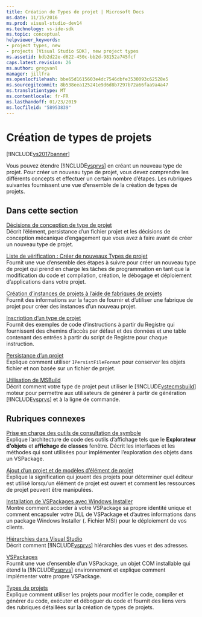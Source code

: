 ```yaml
---
title: Création de Types de projet | Microsoft Docs
ms.date: 11/15/2016
ms.prod: visual-studio-dev14
ms.technology: vs-ide-sdk
ms.topic: conceptual
helpviewer_keywords:
- project types, new
- projects [Visual Studio SDK], new project types
ms.assetid: bdb2d22e-d622-450c-bb2d-98152a745fcf
caps.latest.revision: 26
ms.author: gregvanl
manager: jillfra
ms.openlocfilehash: bbe65d1615603e4dc7546dbfe3530093c62528e5
ms.sourcegitcommit: 8b538eea125241e9d6d8b7297b72a66faa9a4a47
ms.translationtype: MT
ms.contentlocale: fr-FR
ms.lasthandoff: 01/23/2019
ms.locfileid: "58953839"
---
```

# <a name="creating-project-types"></a>Création de types de projets
[!INCLUDE[vs2017banner](../../includes/vs2017banner.md)]

Vous pouvez étendre [!INCLUDE[vsprvs](../../includes/vsprvs-md.md)] en créant un nouveau type de projet. Pour créer un nouveau type de projet, vous devez comprendre les différents concepts et effectuer un certain nombre d’étapes. Les rubriques suivantes fournissent une vue d’ensemble de la création de types de projets.  
  
## <a name="in-this-section"></a>Dans cette section  
 [Décisions de conception de type de projet](../../extensibility/internals/project-type-design-decisions.md)  
 Décrit l’élément, persistance d’un fichier projet et les décisions de conception mécanique d’engagement que vous avez à faire avant de créer un nouveau type de projet.  
  
 [Liste de vérification : Créer de nouveaux Types de projet](../../extensibility/internals/checklist-creating-new-project-types.md)  
 Fournit une vue d’ensemble des étapes à suivre pour créer un nouveau type de projet qui prend en charge les tâches de programmation en tant que la modification du code et compilation, création, le débogage et déploiement d’applications dans votre projet.  
  
 [Création d’instances de projets à l’aide de fabriques de projets](../../extensibility/internals/creating-project-instances-by-using-project-factories.md)  
 Fournit des informations sur la façon de fournir et d’utiliser une fabrique de projet pour créer des instances d’un nouveau projet.  
  
 [Inscription d’un type de projet](../../extensibility/internals/registering-a-project-type.md)  
 Fournit des exemples de code d’instructions à partir du Registre qui fournissent des chemins d’accès par défaut et des données et une table contenant des entrées à partir du script de Registre pour chaque instruction.  
  
 [Persistance d’un projet](../../extensibility/internals/project-persistence.md)  
 Explique comment utiliser `IPersistFileFormat` pour conserver les objets fichier et non basée sur un fichier de projet.  
  
 [Utilisation de MSBuild](../../extensibility/internals/using-msbuild.md)  
 Décrit comment votre type de projet peut utiliser le [!INCLUDE[vstecmsbuild](../../includes/vstecmsbuild-md.md)] moteur pour permettre aux utilisateurs de générer à partir de génération [!INCLUDE[vsprvs](../../includes/vsprvs-md.md)] et à la ligne de commande.  
  
## <a name="related-sections"></a>Rubriques connexes  
 [Prise en charge des outils de consultation de symbole](../../extensibility/internals/supporting-symbol-browsing-tools.md)  
 Explique l’architecture de code des outils d’affichage tels que le **Explorateur d’objets** et **affichage de classes** fenêtre. Décrit les interfaces et les méthodes qui sont utilisées pour implémenter l’exploration des objets dans un VSPackage.  
  
 [Ajout d’un projet et de modèles d’élément de projet](../../extensibility/internals/adding-project-and-project-item-templates.md)  
 Explique la signification qui jouent des projets pour déterminer quel éditeur est utilisé lorsqu’un élément de projet est ouvert et comment les ressources de projet peuvent être manipulées.  
  
 [Installation de VSPackages avec Windows Installer](../../extensibility/internals/installing-vspackages-with-windows-installer.md)  
 Montre comment accorder à votre VSPackage sa propre identité unique et comment encapsuler votre DLL de VSPackage et d’autres informations dans un package Windows Installer (. Fichier MSI) pour le déploiement de vos clients.  
  
 [Hiérarchies dans Visual Studio](../../extensibility/internals/hierarchies-in-visual-studio.md)  
 Décrit comment [!INCLUDE[vsprvs](../../includes/vsprvs-md.md)] hiérarchies des vues et des adresses.  
  
 [VSPackages](../../extensibility/internals/vspackages.md)  
 Fournit une vue d’ensemble d’un VSPackage, un objet COM installable qui étend la [!INCLUDE[vsprvs](../../includes/vsprvs-md.md)] environnement et explique comment implémenter votre propre VSPackage.  
  
 [Types de projets](../../extensibility/internals/project-types.md)  
 Explique comment utiliser les projets pour modifier le code, compiler et générer du code, exécuter et déboguer du code et fournit des liens vers des rubriques détaillées sur la création de types de projets.
